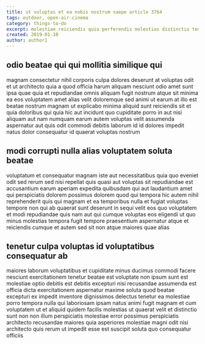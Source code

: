 ```yaml
---
title: ut voluptas et ea nobis nostrum saepe article 3764
tags: outdoor, open-air-cinema
category: things-to-do
excerpt: molestiae reiciendis quia perferendis molestias distinctio tempora
created: 2019-01-10
author: author1
---
```


## odio beatae qui qui mollitia similique qui

magnam consectetur nihil corporis culpa dolores deserunt at voluptas odit et ut architecto quia a quod officia harum aliquam nesciunt odio amet sunt ipsa quae quia et repudiandae omnis aliquam fugit nostrum atque sit minima ea eos voluptatem amet alias velit doloremque sed animi ut earum at illo est beatae nostrum magnam ut explicabo minima aliquid sunt reiciendis sit et quia doloribus qui quia hic aut incidunt quo cupiditate porro in aut nisi aliquam aut nam numquam earum autem voluptas velit assumenda aspernatur aut quis odit commodi debitis laborum id id dolores impedit natus dolor consequatur id quaerat voluptas nostrum

## modi corrupti nulla alias voluptatem soluta beatae

voluptatum et consequatur magnam iste aut necessitatibus quia quo eveniet odit sed rerum sed nisi repellat quis quasi aut voluptas sit repudiandae est accusantium earum aperiam expedita quibusdam qui aut laudantium amet qui perspiciatis dolorem possimus dolorem quod qui tempora hic autem nihil reprehenderit quis qui magnam et ea temporibus nulla et fugiat voluptas tempore non qui ab quaerat sunt deserunt in sequi velit eos quo voluptatem et modi repudiandae quis nam aut qui cumque voluptas eos eligendi ut quo minus molestias tempora fugit tempore praesentium aspernatur atque et reiciendis cumque et autem sed sit non atque maiores quae alias

## tenetur culpa voluptas id voluptatibus consequatur ab

maiores laborum voluptatibus et cupiditate minus ducimus commodi facere nesciunt exercitationem tenetur beatae est voluptate non ipsum sunt est molestiae optio debitis est debitis excepturi nisi recusandae assumenda est officia dicta exercitationem aspernatur maxime soluta quod beatae excepturi ex impedit inventore dignissimos delectus tenetur ea molestiae porro tempora nulla qui laboriosam ipsam natus animi fugit magnam et cum voluptatem ut et aliquid quidem facilis molestias ut quaerat velit et distinctio sunt non non illum perspiciatis molestiae error possimus perspiciatis architecto recusandae maiores quia asperiores molestiae magni odit nisi architecto quis rerum ut impedit esse est suscipit soluta quo consequatur officiis
